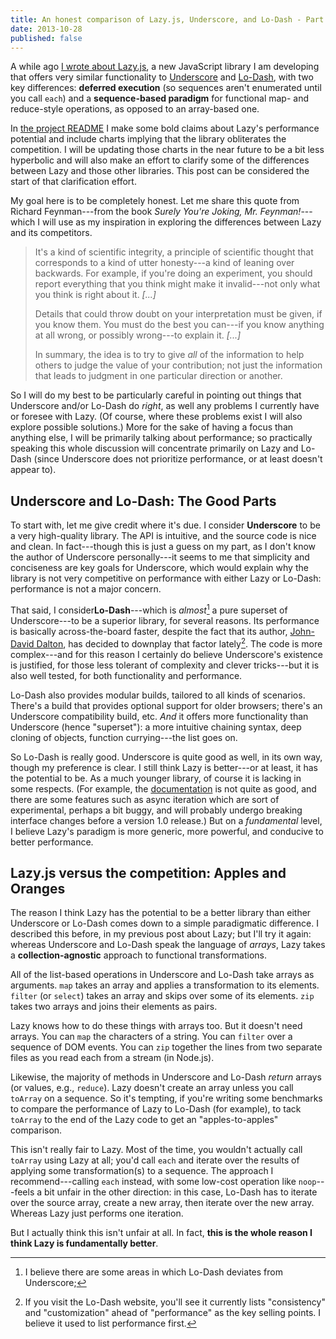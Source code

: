 ```yaml
---
title: An honest comparison of Lazy.js, Underscore, and Lo-Dash - Part 1
date: 2013-10-28
published: false
---
```


A while ago [I wrote about Lazy.js](/posts/introducing-lazy.js), a new JavaScript library I am developing that offers very similar functionality to [Underscore](http://underscorejs.org/) and [Lo-Dash](http://lodash.com/), with two key differences: **deferred execution** (so sequences aren't enumerated until you call `each`) and a **sequence-based paradigm** for functional map- and reduce-style operations, as opposed to an array-based one.

In [the project README](https://github.com/dtao/lazy.js) I make some bold claims about Lazy's performance potential and include charts implying that the library obliterates the competition. I will be updating those charts in the near future to be a bit less hyperbolic and will also make an effort to clarify some of the differences between Lazy and those other libraries. This post can be considered the start of that clarification effort.

My goal here is to be completely honest. Let me share this quote from Richard Feynman---from the book *Surely You're Joking, Mr. Feynman!*---which I will use as my inspiration in exploring the differences between Lazy and its competitors.

> It's a kind of scientific integrity, a principle of scientific thought that
> corresponds to a kind of utter honesty---a kind of leaning over backwards.
> For example, if you're doing an experiment, you should report everything that
> you think might make it invalid---not only what you think is right about it.
> *[...]*
> 
> Details that could throw doubt on your interpretation must be given, if you
> know them. You must do the best you can---if you know anything at all wrong,
> or possibly wrong---to explain it. *[...]*
> 
> In summary, the idea is to try to give *all* of the information to help
> others to judge the value of your contribution; not just the information that
> leads to judgment in one particular direction or another.

So I will do my best to be particularly careful in pointing out things that Underscore and/or Lo-Dash do *right*, as well any problems I currently have or foresee with Lazy. (Of course, where these problems exist I will also explore possible solutions.) More for the sake of having a focus than anything else, I will be primarily talking about performance; so practically speaking this whole discussion will concentrate primarily on Lazy and Lo-Dash (since Underscore does not prioritize performance, or at least doesn't appear to).

Underscore and Lo-Dash: The Good Parts
--------------------------------------

To start with, let me give credit where it's due. I consider **Underscore** to be a very high-quality library. The API is intuitive, and the source code is nice and clean. In fact---though this is just a guess on my part, as I don't know the author of Underscore personally---it seems to me that simplicity and conciseness are key goals for Underscore, which would explain why the library is not very competitive on performance with either Lazy or Lo-Dash: performance is not a major concern.

That said, I consider**Lo-Dash**---which is *almost*[^almost-a-superset] a pure superset of Underscore---to be a superior library, for several reasons. Its performance is basically across-the-board faster, despite the fact that its author, [John-David Dalton](https://twitter.com/jdalton), has decided to downplay that factor lately[^eased-up-on-the-performance-focus]. The code is more complex---and for this reason I certainly do believe Underscore's existence is justified, for those less tolerant of complexity and clever tricks---but it is also well tested, for both functionality and performance.

Lo-Dash also provides modular builds, tailored to all kinds of scenarios. There's a build that provides optional support for older browsers; there's an Underscore compatibility build, etc. *And* it offers more functionality than Underscore (hence "superset"): a more intuitive chaining syntax, deep cloning of objects, function currying---the list goes on.

So Lo-Dash is really good. Underscore is quite good as well, in its own way, though my preference is clear. I still think Lazy is better---or at least, it has the potential to be. As a much younger library, of course it is lacking in some respects. (For example, the [documentation](http://danieltao.com/lazy.js/docs/index.html) is not quite as good, and there are some features such as async iteration which are sort of experimental, perhaps a bit buggy, and will probably undergo breaking interface changes before a version 1.0 release.) But on a *fundamental* level, I believe Lazy's paradigm is more generic, more powerful, and conducive to better performance.

Lazy.js versus the competition: Apples and Oranges
--------------------------------------------------

The reason I think Lazy has the potential to be a better library than either Underscore or Lo-Dash comes down to a simple paradigmatic difference. I described this before, in my previous post about Lazy; but I'll try it again: whereas Underscore and Lo-Dash speak the language of *arrays*, Lazy takes a **collection-agnostic** approach to functional transformations.

All of the list-based operations in Underscore and Lo-Dash take arrays as arguments. `map` takes an array and applies a transformation to its elements. `filter` (or `select`) takes an array and skips over some of its elements. `zip` takes two arrays and joins their elements as pairs.

Lazy knows how to do these things with arrays too. But it doesn't need arrays. You can `map` the characters of a string. You can `filter` over a sequence of DOM events. You can `zip` together the lines from two separate files as you read each from a stream (in Node.js).

Likewise, the majority of methods in Underscore and Lo-Dash *return* arrays (or values, e.g., `reduce`). Lazy doesn't create an array unless you call `toArray` on a sequence. So it's tempting, if you're writing some benchmarks to compare the performance of Lazy to Lo-Dash (for example), to tack `toArray` to the end of the Lazy code to get an "apples-to-apples" comparison.

This isn't really fair to Lazy. Most of the time, you wouldn't actually call `toArray` using Lazy at all; you'd call `each` and iterate over the results of applying some transformation(s) to a sequence. The approach I recommend---calling `each` instead, with some low-cost operation like `noop`---feels a bit unfair in the other direction: in this case, Lo-Dash has to iterate over the source array, create a new array, then iterate over the new array. Whereas Lazy just performs one iteration.

But I actually think this isn't unfair at all. In fact, **this is the whole reason I think Lazy is fundamentally better**.

[^almost-a-superset]: I believe there are some areas in which Lo-Dash deviates from Underscore; 

[^eased-up-on-the-performance-focus]: If you visit the Lo-Dash website, you'll see it currently lists "consistency" and "customization" ahead of "performance" as the key selling points. I believe it used to list performance first.
